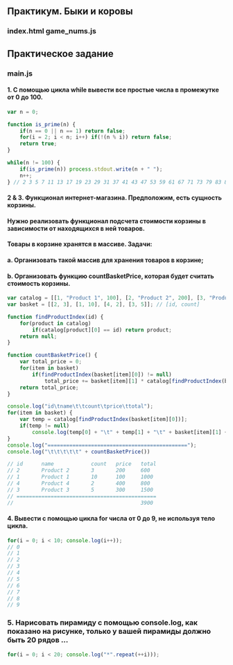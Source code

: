 ## Практикум. Быки и коровы

### index.html game_nums.js

## Практическое задание

### main.js

#### 1. С помощью цикла while вывести все простые числа в промежутке от 0 до 100.

```javascript
var n = 0;

function is_prime(n) {
    if(n == 0 || n == 1) return false;
    for(i = 2; i < n; i++) if(!(n % i)) return false;
    return true;
}

while(n != 100) {
    if(is_prime(n)) process.stdout.write(n + " ");
    n++;
} // 2 3 5 7 11 13 17 19 23 29 31 37 41 43 47 53 59 61 67 71 73 79 83 89 97
```

#### 2 & 3. Функционал интернет-магазина. Предположим, есть сущность корзины. 
#### Нужно реализовать функционал подсчета стоимости корзины в зависимости от находящихся в ней товаров. 
#### Товары в корзине хранятся в массиве. Задачи:
####    a. Организовать такой массив для хранения товаров в корзине;
####    b. Организовать функцию countBasketPrice, которая будет считать стоимость корзины.

```javascript
var catalog = [[1, "Product 1", 100], [2, "Product 2", 200], [3, "Product 3", 300], [4, "Product 4", 400]]; // [id, name, price]
var basket = [[2, 3], [1, 10], [4, 2], [3, 5]]; // [id, count]

function findProductIndex(id) {
    for(product in catalog)
        if(catalog[product][0] == id) return product;
    return null;
}

function countBasketPrice() {
    var total_price = 0;
    for(item in basket)
        if(findProductIndex(basket[item][0]) != null) 
            total_price += basket[item][1] * catalog[findProductIndex(basket[item][0])][2];
    return total_price;
}

console.log("id\tname\t\tcount\tprice\ttotal"); 
for(item in basket) {
    var temp = catalog[findProductIndex(basket[item][0])];
    if(temp != null)
        console.log(temp[0] + "\t" + temp[1] + "\t" + basket[item][1] + "\t" + temp[2] + "\t" + basket[item][1] * temp[2]);
}
console.log("=============================================");
console.log("\t\t\t\t\t" + countBasketPrice())

// id      name            count   price   total
// 2       Product 2       3       200     600
// 1       Product 1       10      100     1000
// 4       Product 4       2       400     800
// 3       Product 3       5       300     1500
// =============================================
//                                         3900
```

#### 4. Вывести с помощью цикла for числа от 0 до 9, не используя тело цикла.

```javascript
for(i = 0; i < 10; console.log(i++));
// 0
// 1
// 2
// 3
// 4
// 5
// 6
// 7
// 8
// 9
```

### 5. Нарисовать пирамиду с помощью console.log, как показано на рисунке, только у вашей пирамиды должно быть 20 рядов ...

```javascript
for(i = 0; i < 20; console.log("*".repeat(++i)));
```